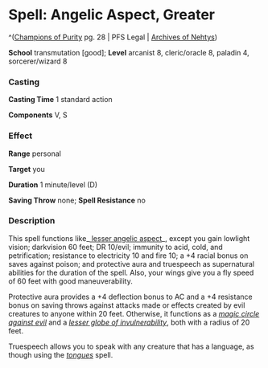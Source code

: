 # Spell: Angelic Aspect, Greater

^([Champions of Purity][ss-greater-angelic-aspect] pg. 28 | PFS Legal | [Archives of Nehtys][sn-greater-angelic-aspect])

**School** transmutation [good]; **Level** arcanist 8, cleric/oracle 8, paladin 4, sorcerer/wizard 8

### Casting

**Casting Time** 1 standard action   

**Components** V, S 

### Effect

**Range** personal   

**Target** you  

**Duration** 1 minute/level (D)   

**Saving Throw** none; **Spell Resistance** no 

### Description

This spell functions like_[ lesser angelic aspect]_, except you gain lowlight vision; darkvision 60 feet; DR 10/evil; immunity to acid, cold, and petrification; resistance to electricity 10 and fire 10; a +4 racial bonus on saves against poison; and protective aura and truespeech as supernatural abilities for the duration of the spell. Also, your wings give you a fly speed of 60 feet with good maneuverability.  

Protective aura provides a +4 deflection bonus to AC and a +4 resistance bonus on saving throws against attacks made or effects created by evil creatures to anyone within 20 feet. Otherwise, it functions as a _[magic circle against evil]_ and a _[lesser globe of invulnerability]_, both with a radius of 20 feet.  

Truespeech allows you to speak with any creature that has a language, as though using the _[tongues]_ spell.

[ss-greater-angelic-aspect]: http://paizo.com/products/btpy8x1s
[sn-greater-angelic-aspect]: http://www.archivesofnethys.com/SpellDisplay.aspx?ItemName=Angelic%20Aspect%2C%20Greater
[magic circle against evil]: http://www.archivesofnethys.com/SpellDisplay.aspx?ItemName=magic%20circle%20against%20evil
[lesser globe of invulnerability]: http://www.archivesofnethys.com/SpellDisplay.aspx?ItemName=lesser%20globe%20of%20invulnerability
[tongues]: http://www.archivesofnethys.com/SpellDisplay.aspx?ItemName=tongues
[ lesser angelic aspect]: http://www.archivesofnethys.com/SpellDisplay.aspx?ItemName=%20lesser%20angelic%20aspect